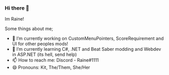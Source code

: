 ### Hi there 👋

Im Raine!

Some things about me;
- 🔭 I’m currently working on CustomMenuPointers, ScoreRequirement and UI for other peoples mods!
- 🌱 I’m currently learning C#, .NET and Beat Saber modding and Webdev in ASP.NET (its hell, send help)
- 📫 How to reach me: Discord - Raine#1111
- 😄 Pronouns: Kit, The/Them, She/Her
